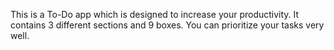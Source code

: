 This is a To-Do app which is designed to increase your productivity. 
It contains 3 different sections and 9 boxes. You can prioritize your tasks very well. 
